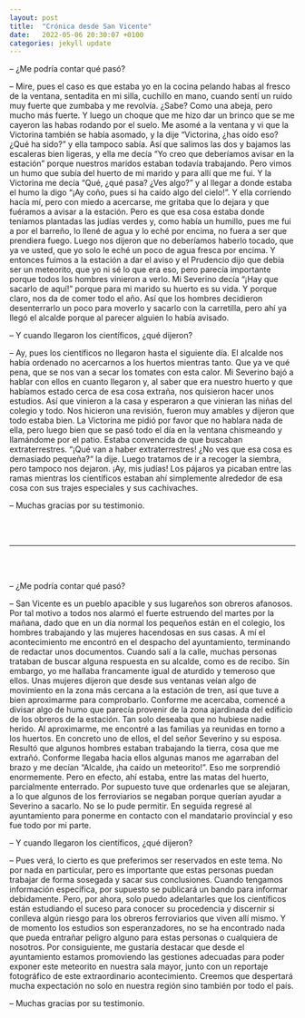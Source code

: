 ```yaml
---
layout: post
title:  "Crónica desde San Vicente"
date:   2022-05-06 20:30:07 +0100
categories: jekyll update
---
```


– ¿Me podría contar qué pasó?

– Mire, pues el caso es que estaba yo en la cocina pelando habas al fresco de la ventana, sentadita
en mi silla, cuchillo en mano, cuando sentí un ruido muy fuerte que zumbaba y me revolvía. ¿Sabe?
Como una abeja, pero mucho más fuerte. Y luego un choque que me hizo dar un brinco que se me
cayeron las habas rodando por el suelo. Me asomé a la ventana y vi que la Victorina también se
había asomado, y la dije “Victorina, ¿has oído eso? ¿Qué ha sido?” y ella tampoco sabía. Así que
salimos las dos y bajamos las escaleras bien ligeras, y ella me decía “Yo creo que deberíamos avisar
en la estación” porque nuestros maridos estaban todavía trabajando. Pero vimos un humo que subía
del huerto de mi marido y para allí que me fui. Y la Victorina me decía “Qué, ¿qué pasa? ¿Ves algo?”
y al llegar a donde estaba el humo la digo “¡Ay coño, pues si ha caído algo del cielo!”. Y ella
corriendo hacía mí, pero con miedo a acercarse, me gritaba que lo dejara y que fuéramos a avisar a
la estación. Pero es que esa cosa estaba donde teníamos plantadas las judías verdes y, como había
un humillo, pues me fui a por el barreño, lo llené de agua y lo eché por encima, no fuera a ser que
prendiera fuego. Luego nos dijeron que no deberíamos haberlo tocado, que ya ve usted, que yo solo
le eché un poco de agua fresca por encima. Y entonces fuimos a la estación a dar el aviso y el
Prudencio dijo que debía ser un meteorito, que yo ni sé lo que era eso, pero parecía importante
porque todos los hombres vinieron a verlo. Mi Severino decía “¡Hay que sacarlo de aquí!” porque
para mi marido su huerto es su vida. Y porque claro, nos da de comer todo el año. Así que los
hombres decidieron desenterrarlo un poco para moverlo y sacarlo con la carretilla, pero ahí ya llegó
el alcalde porque al parecer alguien lo había avisado.

– Y cuando llegaron los científicos, ¿qué dijeron?

– Ay, pues los científicos no llegaron hasta el siguiente día. El alcalde nos había ordenado no
acercarnos a los huertos mientras tanto. Que ya ve qué pena, que se nos van a secar los tomates con
esta calor. Mi Severino bajó a hablar con ellos en cuanto llegaron y, al saber que era nuestro huerto
y que habíamos estado cerca de esa cosa extraña, nos quisieron hacer unos estudios. Así que
vinieron a la casa y esperaron a que vinieran las niñas del colegio y todo. Nos hicieron una revisión,
fueron muy amables y dijeron que todo estaba bien. La Victorina me pidió por favor que no hablara
nada de ella, pero luego bien que se pasó todo el día en la ventana chismeando y llamándome por el
patio. Estaba convencida de que buscaban extraterrestres. “¡Qué van a haber extraterrestres! ¿No
ves que esa cosa es demasiado pequeña?“ la dije. Luego tratamos de ir a recoger la siembra, pero
tampoco nos dejaron. ¡Ay, mis judías! Los pájaros ya picaban entre las ramas mientras los científicos
estaban ahí simplemente alrededor de esa cosa con sus trajes especiales y sus cachivaches.

– Muchas gracias por su testimonio.
 
 <br/><br/>

--------------------------------------------------------------------------------------------------------------------------------

 <br/><br/>
 
– ¿Me podría contar qué pasó?

– San Vicente es un pueblo apacible y sus lugareños son obreros afanosos. Por tal motivo a todos
nos alarmó el fuerte estruendo del martes por la mañana, dado que en un día normal los pequeños
están en el colegio, los hombres trabajando y las mujeres hacendosas en sus casas. A mí el
acontecimiento me encontró en el despacho del ayuntamiento, terminando de redactar unos
documentos. Cuando salí a la calle, muchas personas trataban de buscar alguna respuesta en su
alcalde, como es de recibo. Sin embargo, yo me hallaba francamente igual de aturdido y temeroso 
que ellos. Unas mujeres dijeron que desde sus ventanas veían algo de movimiento en la zona más
cercana a la estación de tren, así que tuve a bien aproximarme para comprobarlo. Conforme me
acercaba, comencé a divisar algo de humo que parecía provenir de la zona ajardinada del edificio de
los obreros de la estación. Tan solo deseaba que no hubiese nadie herido. Al aproximarme, me
encontré a las familias ya reunidas en torno a los huertos. En concreto uno de ellos, el del señor
Severino y su esposa. Resultó que algunos hombres estaban trabajando la tierra, cosa que me
extrañó. Conforme llegaba hacia ellos algunas manos me agarraban del brazo y me decían “Alcalde,
¡ha caído un meteorito!”. Eso me sorprendió enormemente. Pero en efecto, ahí estaba, entre las
matas del huerto, parcialmente enterrado. Por supuesto tuve que ordenarles que se alejaran, a lo
que algunos de los ferroviarios se negaban porque querían ayudar a Severino a sacarlo. No se lo
pude permitir. En seguida regresé al ayuntamiento para ponerme en contacto con el mandatario
provincial y eso fue todo por mi parte.

– Y cuando llegaron los científicos, ¿qué dijeron?

– Pues verá, lo cierto es que preferimos ser reservados en este tema. No por nada en particular, pero
es importante que estas personas puedan trabajar de forma sosegada y sacar sus conclusiones.
Cuando tengamos información específica, por supuesto se publicará un bando para informar
debidamente. Pero, por ahora, solo puedo adelantarles que los científicos están estudiando el
suceso para conocer su procedencia y discernir si conlleva algún riesgo para los obreros ferroviarios
que viven allí mismo. Y de momento los estudios son esperanzadores, no se ha encontrado nada que
pueda entrañar peligro alguno para estas personas o cualquiera de nosotros. Por consiguiente, me
gustaría destacar que desde el ayuntamiento estamos promoviendo las gestiones adecuadas para
poder exponer este meteorito en nuestra sala mayor, junto con un reportaje fotográfico de este
extraordinario acontecimiento. Creemos que despertará mucha expectación no solo en nuestra
región sino también por todo el país.

– Muchas gracias por su testimonio.
